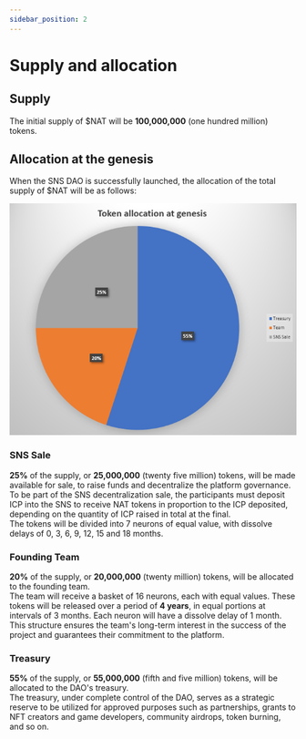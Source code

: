```yaml
---
sidebar_position: 2
---
```


# Supply and allocation

## Supply
The initial supply of $NAT will be **100,000,000** (one hundred million) tokens.

## Allocation at the genesis

When the SNS DAO is successfully launched, the allocation of the total supply of $NAT will be as follows:

![match renevue distribution](./img/token-allocation.png)

### SNS Sale
**25%** of the supply, or **25,000,000** (twenty five million) tokens, will be made available for sale, to raise funds and decentralize the platform governance.  
To be part of the SNS decentralization sale, the participants must deposit ICP into the SNS to receive NAT tokens in proportion to the ICP deposited, depending on the quantity of ICP raised in total at the final.  
The tokens will be divided into 7 neurons of equal value, with dissolve delays of 0, 3, 6, 9, 12, 15 and 18 months.

### Founding Team
**20%** of the supply, or **20,000,000** (twenty million) tokens, will be allocated to the founding team.  
The team will receive a basket of 16 neurons, each with equal values. These tokens will be released over a period of **4 years**, in equal portions at intervals of 3 months. Each neuron will have a dissolve delay of 1 month.
This structure ensures the team's long-term interest in the success of the project and guarantees their commitment to the platform.

### Treasury
**55%** of the supply, or **55,000,000** (fifth and five million) tokens, will be allocated to the DAO's treasury.  
The treasury, under complete control of the DAO, serves as a strategic reserve to be utilized for approved purposes such as partnerships, grants to NFT creators and game developers, community airdrops, token burning, and so on.

